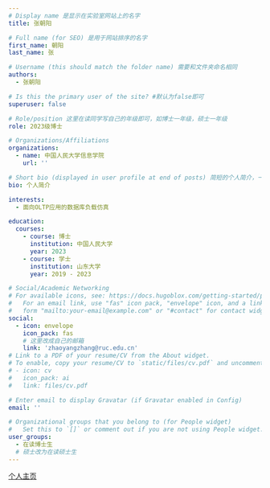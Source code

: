 ```yaml
---
# Display name 是显示在实验室网站上的名字
title: 张朝阳

# Full name (for SEO) 是用于网站排序的名字
first_name: 朝阳
last_name: 张

# Username (this should match the folder name) 需要和文件夹命名相同
authors:
  - 张朝阳

# Is this the primary user of the site? #默认为false即可
superuser: false

# Role/position 这里在读同学写自己的年级即可，如博士一年级，硕士一年级
role: 2023级博士

# Organizations/Affiliations
organizations:
  - name: 中国人民大学信息学院
    url: ''

# Short bio (displayed in user profile at end of posts) 简短的个人简介，一两句话即可
bio: 个人简介

interests:
  - 面向OLTP应用的数据库负载仿真

education:
  courses:
    - course: 博士
      institution: 中国人民大学
      year: 2023
    - course: 学士
      institution: 山东大学
      year: 2019 - 2023

# Social/Academic Networking
# For available icons, see: https://docs.hugoblox.com/getting-started/page-builder/#icons
#   For an email link, use "fas" icon pack, "envelope" icon, and a link in the
#   form "mailto:your-email@example.com" or "#contact" for contact widget.
social:
  - icon: envelope
    icon_pack: fas
    # 这里改成自己的邮箱
    link: 'zhaoyangzhang@ruc.edu.cn'
# Link to a PDF of your resume/CV from the About widget.
# To enable, copy your resume/CV to `static/files/cv.pdf` and uncomment the lines below.
# - icon: cv
#   icon_pack: ai
#   link: files/cv.pdf

# Enter email to display Gravatar (if Gravatar enabled in Config)
email: ''

# Organizational groups that you belong to (for People widget)
#   Set this to `[]` or comment out if you are not using People widget.
user_groups:
  - 在读博士生
  # 硕士改为在读硕士生
---
```

<!-- 个人简介 -->
[个人主页](https://zhaoyungzhang.github.io/)

